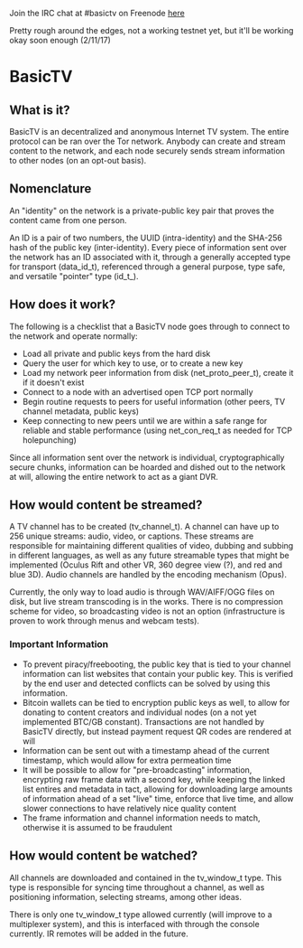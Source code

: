 Join the IRC chat at #basictv on Freenode [here](http://webchat.freenode.net/?channels=#basictv)

Pretty rough around the edges, not a working testnet yet, but it'll be working okay soon enough (2/11/17)

# BasicTV

## What is it?
BasicTV is an decentralized and anonymous Internet TV system. The entire protocol can be ran over the Tor network. Anybody can create and stream content to the network, and each node securely sends stream information to other nodes (on an opt-out basis).

## Nomenclature
An "identity" on the network is a private-public key pair that proves the content came from one person.

An ID is a pair of two numbers, the UUID (intra-identity) and the SHA-256 hash of the public key (inter-identity). Every piece of information sent over the network has an ID associated with it, through a generally accepted type for transport (data_id_t), referenced through a general purpose, type safe, and versatile "pointer" type (id_t_).

## How does it work?
The following is a checklist that a BasicTV node goes through to connect to the network and operate normally:

* Load all private and public keys from the hard disk
* Query the user for which key to use, or to create a new key
* Load my network peer information from disk (net_proto_peer_t), create it if it doesn't exist
* Connect to a node with an advertised open TCP port normally
* Begin routine requests to peers for useful information (other peers, TV channel metadata, public keys)
* Keep connecting to new peers until we are within a safe range for reliable and stable performance (using net_con_req_t as needed for TCP holepunching)

Since all information sent over the network is individual, cryptographically secure chunks, information can be hoarded and dished out to the network at will, allowing the entire network to act as a giant DVR.

## How would content be streamed?
A TV channel has to be created (tv_channel_t). A channel can have up to 256 unique streams: audio, video, or captions. These streams are responsible for maintaining different qualities of video, dubbing and subbing in different languages, as well as any future streamable types that might be implemented (Oculus Rift and other VR, 360 degree view (?), and red and blue 3D). Audio channels are handled by the encoding mechanism (Opus).

Currently, the only way to load audio is through WAV/AIFF/OGG files on disk, but live stream transcoding is in the works. There is no compression scheme for video, so broadcasting video is not an option (infrastructure is proven to work through menus and webcam tests).

### Important Information
* To prevent piracy/freebooting, the public key that is tied to your channel information can list websites that contain your public key. This is verified by the end user and detected conflicts can be solved by using this information.
* Bitcoin wallets can be tied to encryption public keys as well, to allow for donating to content creators and individual nodes (on a not yet implemented BTC/GB constant). Transactions are not handled by BasicTV directly, but instead payment request QR codes are rendered at will
* Information can be sent out with a timestamp ahead of the current timestamp, which would allow for extra permeation time
* It will be possible to allow for "pre-broadcasting" information, encrypting raw frame data with a second key, while keeping the linked list entires and metadata in tact, allowing for downloading large amounts of information ahead of a set "live" time, enforce that live time, and allow slower connections to have relatively nice quality content
* The frame information and channel information needs to match, otherwise it is assumed to be fraudulent

## How would content be watched?
All channels are downloaded and contained in the tv_window_t type. This type is responsible for syncing time throughout a channel, as well as positioning information, selecting streams, among other ideas.

There is only one tv_window_t type allowed currently (will improve to a multiplexer system), and this is interfaced with through the console currently. IR remotes will be added in the future.
